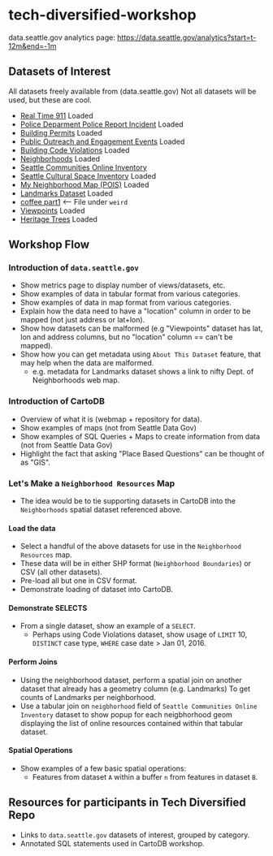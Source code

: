 # tech-diversified-workshop

data.seattle.gov analytics page: https://data.seattle.gov/analytics?start=t-12m&end=-1m

## Datasets of Interest

All datasets freely available from (data.seattle.gov)
Not all datasets will be used, but these are cool.

- [Real Time 911](https://data.seattle.gov/Public-Safety/Seattle-Real-Time-Fire-911-Calls/kzjm-xkqj) Loaded
- [Police Deparment Police Report Incident](https://data.seattle.gov/Public-Safety/Seattle-Police-Department-Police-Report-Incident/7ais-f98f) Loaded
- [Building Permits](https://data.seattle.gov/Permitting/Building-Permits-Current/mags-97de) Loaded
- [Public Outreach and Engagement Events](https://data.seattle.gov/Community/Public-Outreach-and-Engagement-Events/8pec-7ugc) Loaded
- [Building Code Violations](https://data.seattle.gov/Community/Code-Violation-Cases/dk8m-pdjf) Loaded
- [Neighborhoods](https://data.seattle.gov/dataset/Neighborhoods/2mbt-aqqx) Loaded
- [Seattle Communities Online Inventory](https://data.seattle.gov/Community/Seattle-Communities-Online-Inventory/5ytf-wban)
- [Seattle Cultural Space Inventory](https://data.seattle.gov/Community/Seattle-Cultural-Space-Inventory/vsxr-aydq) Loaded
- [My Neighborhood Map (POIS)](https://data.seattle.gov/Community/My-Neighborhood-Map/82su-5fxf) Loaded
- [Landmarks Dataset](https://data.seattle.gov/Community/Landmarks/7nqc-eijt) Loaded
- [coffee part1](https://data.seattle.gov/Finance/coffee-part-1/5zuz-gefe) <-- File under `weird`
- [Viewpoints](https://data.seattle.gov/Community/Viewpoints/5bsb-yqra) Loaded
- [Heritage Trees](https://data.seattle.gov/Community/Heritage-Trees/5979-eagq) Loaded

## Workshop Flow

### Introduction of `data.seattle.gov`

- Show metrics page to display number of views/datasets, etc.
- Show examples of data in tabular format from various categories.
- Show examples of data in map format from various categories.
- Explain how the data need to have a "location" column in order to be mapped (not just address or lat+lon).
- Show how datasets can be malformed (e.g "Viewpoints" dataset has lat, lon and address columns, but no "location" column == can't be mapped).
- Show how you can get metadata using `About This Dataset` feature, that may help when the data are malformed.
  - e.g. metadata for Landmarks dataset shows a link to nifty Dept. of Neighborhoods web map.

### Introduction of CartoDB

- Overview of what it is (webmap + repository for data).
- Show examples of maps (not from Seattle Data Gov)
- Show examples of SQL Queries + Maps to create information from data (not from Seattle Data Gov)
- Highlight the fact that asking "Place Based Questions" can be thought of as "GIS".

### Let's Make a `Neighborhood Resources` Map

- The idea would be to tie supporting datasets in CartoDB into the `Neighborhoods` spatial dataset referenced above.

#### Load the data

- Select a handful of the above datasets for use in the `Neighborhood Resources` map.
- These data will be in either SHP format (`Neighborhood Boundaries`) or CSV (all other datasets).
- Pre-load all but one in CSV format.
- Demonstrate loading of dataset into CartoDB.

#### Demonstrate SELECTS

- From a single dataset, show an example of a `SELECT`.
  - Perhaps using Code Violations dataset, show usage of `LIMIT` 10, `DISTINCT` case type, `WHERE` case date > Jan 01, 2016.

#### Perform Joins

- Using the neighborhood dataset, perform a spatial join on another dataset that already has a geometry column (e.g. Landmarks)
  To get counts of Landmarks per neighborhood.
- Use a tabular join on `neigbhorhood` field of `Seattle Communities Online Inventory` dataset to show popup for each neigbhorhood geom
  displaying the list of online resources contained within that tabular dataset.

#### Spatial Operations

- Show examples of a few basic spatial operations:
  - Features from dataset `A` within a buffer `n` from features in dataset `B`.

## Resources for participants in Tech Diversified Repo

- Links to `data.seattle.gov` datasets of interest, grouped by category.
- Annotated SQL statements used in CartoDB workshop.
